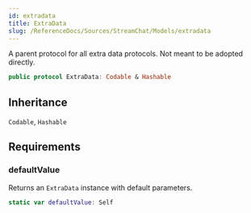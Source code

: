 ```yaml
---
id: extradata 
title: ExtraData
slug: /ReferenceDocs/Sources/StreamChat/Models/extradata
---
```


A parent protocol for all extra data protocols. Not meant to be adopted directly.

``` swift
public protocol ExtraData: Codable & Hashable 
```

## Inheritance

`Codable`, `Hashable`

## Requirements

### defaultValue

Returns an `ExtraData` instance with default parameters.

``` swift
static var defaultValue: Self 
```

